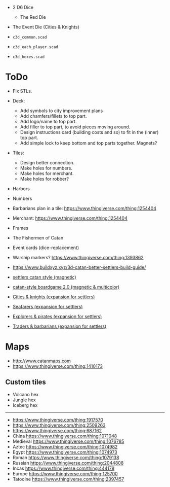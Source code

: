 - 2 D6 Dice
  - The Red Die
- The Event Die (Cities & Knights)

- `c3d_common.scad`
- `c3d_each_player.scad`
- `c3d_hexes.scad`

# ToDo

- Fix STLs.
- Deck:
  - Add symbols to city improvement plans
  - Add chamfers/fillets to top part.
  - Add logo/name to top part.
  - Add filler to top part, to avoid pieces moving around.
  - Design instructions card (building costs and so) to fit in the (inner) top part.
  - Add simple lock to keep bottom and top parts together. Magnets?
- Tiles:
  - Design better connection.
  - Make holes for numbers.
  - Make holes for merchant.
  - Make holes for robber?
- Harbors
- Numbers

- Barbarians plan in a tile: https://www.thingiverse.com/thing:1254404
- Merchant: https://www.thingiverse.com/thing:1254404
- Frames
- The Fishermen of Catan
- Event cards (dice-replacement)
- Warship markers? https://www.thingiverse.com/thing:1393862

- https://www.buildxyz.xyz/3d-catan-better-settlers-build-guide/

- [settlers catan style (magnetic)](https://www.thingiverse.com/thing:1238980)
- [catan-style boardgame 2.0 (magnetic & multicolor)](https://www.thingiverse.com/thing:2525047)
- [Cities & knights (expansion for settlers)](https://www.thingiverse.com/thing:1254404)
- [Seafarers (expansion for settlers)](https://www.thingiverse.com/thing:1393862)
- [Explorers & pirates (expansion for settlers)](https://www.thingiverse.com/thing:1588996)
- [Traders & barbarians (expansion for settlers)](https://www.thingiverse.com/thing:853663)

# Maps

- http://www.catanmaps.com
- https://www.thingiverse.com/thing:1410173

## Custom tiles

- Volcano hex
- Jungle hex
- Iceberg hex

---

- https://www.thingiverse.com/thing:1917570
- https://www.thingiverse.com/thing:2509263
- https://www.thingiverse.com/thing:687162
- China https://www.thingiverse.com/thing:1071048
- Medieval https://www.thingiverse.com/thing:1076785
- Aztec https://www.thingiverse.com/thing:1074982
- Egypt https://www.thingiverse.com/thing:1074973
- Roman https://www.thingiverse.com/thing:1079138
- Russian https://www.thingiverse.com/thing:2044808
- Incas https://www.thingiverse.com/thing:444178
- Europe https://www.thingiverse.com/thing:125700
- Tatooine https://www.thingiverse.com/thing:2397457
